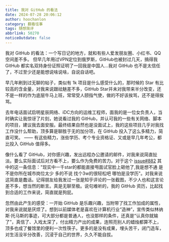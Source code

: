 ```yaml
---
title: 我对 GitHub 的看法
date: 2024-07-28 20:06:12
author: hoochanlon
category: 翻看往事
tags: 随想简评
abbrlink: 50270
noticeOutdate: false
---
```

我对 GitHub 的看法：一个写日记的地方，就和有些人爱发朋友圈、小红书、QQ空间差不多。 但早几年用过VPN定位到俄罗斯，GitHub也被封过几天，搞得我 GitHub 都实名双持身份证照证明了一回我是中国人...我对 GitHub 也不是太信任了，不过至少还是能想说啥说啥，自说自话吧。

<!-- more -->

早几年刷到过无聊的帖子，类似有 1k 项目是什么感受什么的，那时候的 Star 有比较高的含金量，对我来说跟祛魅差不多，GitHub Star并未对我带来半分改变，还不是一样的作为底层牛马上班，常常受人颐指气使，做的不好该挨骂，还不是得挨骂。

去年电话面试启明星辰网络、iDC方向的运维工程师，面我的是一位女负责人，当时确实让我惊讶了片刻，她说看过我的 GitHub，并认可我的一些有关网络、脚本的项目，建议我去面安服。最终结果自然也是没面试上，我的这些项目几乎对我找工作没什么帮助，顶多算是聊胜于无的加分项，在 GitHub 投入了这么多精力，简直可笑。 —— 有这些精力，涨些学历、考个专业资格证、又或是早几年考公，都比投入 GitHub 值得多。

像什么看了 GitHub，对你感兴趣，发出远程办公邀请的邮件，对我来说简直扯淡。要么实际面试后对方看不上，要么作为免费的苦力。对于这个 [issue#882](https://github.com/liupan1890/aliyunpan/issues/882) 其中的这一条信息："现实中一千star的都能直接甩面试官脸上砸他了,我是想不通 是不是你所在城市岗位太少 多的不说 找个3w的很轻松吧 哪怕是没学历"。对我来说这简直是蠢话。记得朋友给我发过一张是知乎评论的一张截图，不少人也和这言论差不多，想当然的断言。真是无聊至极。说句难听的，我的 GitHub 资历，比起找到合适的工作来说，简直就是狗屁。

忽然由此产生的感受：一开始 GitHub 是乐趣兴趣，当附带了找工作加成的属性，对我来说就是厌烦了。想到以前媒体老是喜欢在计算机行业“造神”，宣传类似林纳斯·托马斯的事迹，可大部分都是普通人，也没那样的条件，还真是“认真你就输了”，真信了、入戏太深了，付出精力产出的成果，连照亮别人的蜡烛都算不上，顶多也成了餐馆里的便利一次性筷子。更多的是没有成果，埋头苦干，闭门造车，对生活没半分改善，沉浸于自己的世界，久久不能自拔。

